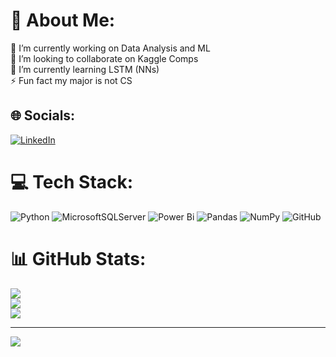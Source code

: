 # 💫 About Me:
🔭 I’m currently working on Data Analysis and ML  <br>👯 I’m looking to collaborate on Kaggle Comps<br>🌱 I’m currently learning LSTM (NNs)<br>⚡ Fun fact my major is not CS


## 🌐 Socials:
[![LinkedIn](https://img.shields.io/badge/LinkedIn-%230077B5.svg?logo=linkedin&logoColor=white)](https://linkedin.com/in/mehmet-karahan-cetinkaya/) 

# 💻 Tech Stack:
![Python](https://img.shields.io/badge/python-3670A0?style=for-the-badge&logo=python&logoColor=ffdd54) ![MicrosoftSQLServer](https://img.shields.io/badge/Microsoft%20SQL%20Server-CC2927?style=for-the-badge&logo=microsoft%20sql%20server&logoColor=white) ![Power Bi](https://img.shields.io/badge/power_bi-F2C811?style=for-the-badge&logo=powerbi&logoColor=black) ![Pandas](https://img.shields.io/badge/pandas-%23150458.svg?style=for-the-badge&logo=pandas&logoColor=white) ![NumPy](https://img.shields.io/badge/numpy-%23013243.svg?style=for-the-badge&logo=numpy&logoColor=white) ![GitHub](https://img.shields.io/badge/github-%23121011.svg?style=for-the-badge&logo=github&logoColor=white)
# 📊 GitHub Stats:
![](https://github-readme-stats.vercel.app/api?username=karahanOS&theme=dark&hide_border=false&include_all_commits=true&count_private=true)<br/>
![](https://github-readme-streak-stats.herokuapp.com/?user=karahanOS&theme=dark&hide_border=false)<br/>
![](https://github-readme-stats.vercel.app/api/top-langs/?username=karahanOS&theme=dark&hide_border=false&include_all_commits=true&count_private=true&layout=compact)

---
[![](https://visitcount.itsvg.in/api?id=karahanOS&icon=0&color=0)](https://visitcount.itsvg.in)

<!-- Proudly created with GPRM ( https://gprm.itsvg.in ) -->
